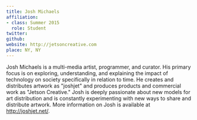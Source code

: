 ```yaml
---
title: Josh Michaels
affiliation:
- class: Summer 2015
  role: Student
twitter: 
github: 
website: http://jetsoncreative.com
place: NY, NY
---
```

Josh Michaels is a multi-media artist, programmer, and curator. His primary focus is on exploring, understanding, and explaining the impact of technology on society specifically in relation to time. He creates and distributes artwork as "joshjet" and produces products and commercial work as "Jetson Creative." Josh is deeply passionate about new models for art distribution and is constantly experimenting with new ways to share and distribute artwork. More information on Josh is available at http://joshjet.net/. 